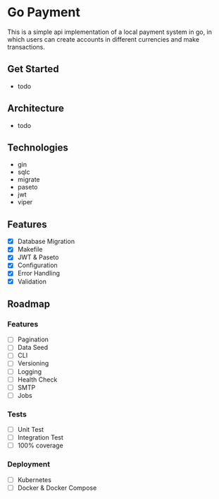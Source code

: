 # Go Payment


This is a simple api implementation of a local payment system in go, in which users can create accounts in different currencies and make transactions.

## Get Started

- todo

## Architecture

- todo

## Technologies
- gin
- sqlc 
- migrate
- paseto
- jwt
- viper

## Features
- [x] Database Migration
- [x] Makefile
- [x] JWT & Paseto
- [x] Configuration
- [x] Error Handling
- [x] Validation

## Roadmap

### Features
- [ ] Pagination
- [ ] Data Seed
- [ ] CLI
- [ ] Versioning
- [ ] Logging
- [ ] Health Check
- [ ] SMTP
- [ ] Jobs

### Tests
- [ ] Unit Test
- [ ] Integration Test
- [ ] 100% coverage

### Deployment
- [ ] Kubernetes 
- [ ] Docker & Docker Compose

